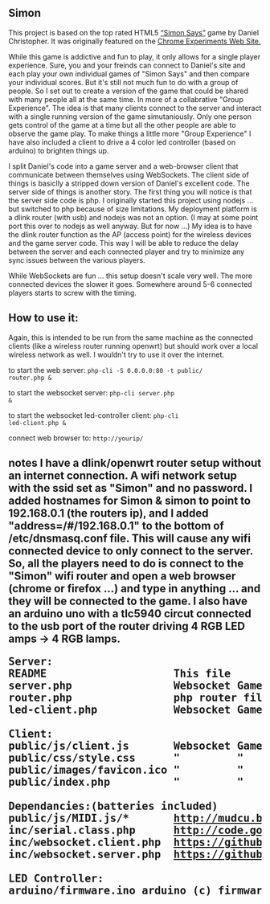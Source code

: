 <h2> Simon </h2>
This project is based on the top rated HTML5 <a href="http://uxmonk.com/">“Simon Says”</a> game by Daniel Christopher. It was originally featured on the <a href="http://www.chromeexperiments.com/detail/simon-says/">Chrome Experiments Web Site.</a> <br>

While this game is addictive and fun to play, it only allows for a single player experience. Sure, you and your freinds can connect to Daniel's site and each play your own individual games of "Simon Says" and then compare your individual scores. But it's still not much fun to do with a group of people. So I set out to create a version of the game that could be shared with many people all at the same time. In more of a collabrative "Group Experience". The idea is that many clients connect to the server and interact with a single running version of the game simutaniously. Only one person gets control of the game at a time but all the other people are able to observe the game play. To make things a little more "Group Experience" I have also included a client to drive a 4 color led controller (based on arduino) to brighten things up.

I split Daniel's code into a game server and a web-browser client that communicate between themselves using WebSockets. The client side of things is basiclly a stripped down version of Daniel's excellent code. The server side of things is another story. The first thing you will notice is that the server side code is php. I originally started this project using nodejs ... but switched to php because of size limitations. My deployment platform is a dlink router (with usb) and nodejs was not an option. (I may at some point port this over to nodejs as well anyway. But for now ...) My idea is to have the dlink router function as the AP (access point) for the wireless devices and the game server code. This way I will be able to reduce the delay between the server and each connected player and try to minimize any sync issues between the various players. 

While WebSockets are fun ... this setup doesn't scale very well. The more connected devices the slower it goes. Somewhere around 5-6 connected players starts to screw with the timing.

<h2>How to use it:</h2>

  Again, this is intended to be run from the same machine as the connected clients (like a wireless router running openwrt) but should work over a local wireless network as well. I wouldn't try to use it over the internet.
  
  to start the web server:
  <code>php-cli -S 0.0.0.0:80 -t public/ router.php &</code>
  
  to start the websocket server:
  <code>php-cli server.php &</code>
  
  to start the websocket led-controller client:
  <code>php-cli led-client.php &</code>
  
  connect web browser to:
  <code>http://yourip/</code>
  
  <h2> notes </2>
  I have a dlink/openwrt router setup without an internet connection. A wifi network setup with the ssid set as "Simon" and no password.  I added hostnames for Simon & simon to point to 192.168.0.1 (the routers ip), and I added "address=/#/192.168.0.1" to the bottom of /etc/dnsmasq.conf file. This will cause any wifi connected device to only connect to the server. So, all the players need to do is connect to the "Simon" wifi router and open a web browser (chrome or firefox ...) and type in anything ... and they will be connected to the game. I also have an arduino uno with a tlc5940 circut connected to the usb port of the router driving 4 RGB LED amps -> 4 RGB lamps.
  
  
<pre>
Server:
README                    This file
server.php                Websocket Game Server
router.php                php router file directs all request to index.php
led-client.php            Websocket Game "RGB LED Controller" Client

Client:
public/js/client.js       Websocket Game "Web Javascipt" Client
public/css/style.css      "			"
public/images/favicon.ico "			"
public/index.php          "			"

Dependancies:(batteries included)
public/js/MIDI.js/*       <a href="http://mudcu.be/midi-js/">http://mudcu.be/midi-js/</a>
inc/serial.class.php      <a href="http://code.google.com/p/php-serial/">http://code.google.com/p/php-serial/</a>	(*modified)
inc/websocket.client.php  <a href="https://github.com/Devristo/phpws">https://github.com/Devristo/phpws</a>
inc/websocket.server.php  <a href="https://github.com/nicokaiser/php-websocket">https://github.com/nicokaiser/php-websocket</a>

LED Controller:	
arduino/firmware.ino arduino (c) firmware code
</pre>

